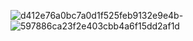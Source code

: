 ![d412e76a0bc7a0d1f525feb9132e9e4b](https://github.com/user-attachments/assets/5138222d-4762-4132-a406-4f0999ffdcaf)-
![597886ca23f2e403cbb4a6f15dd2af1d](https://github.com/user-attachments/assets/490f2959-01bb-47e8-b836-d6521dca4262)
